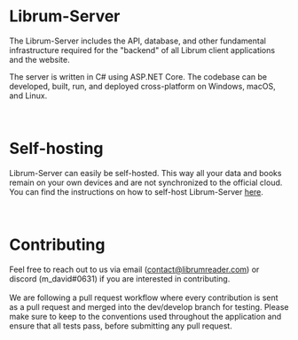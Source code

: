 # Librum-Server
The Librum-Server includes the API, database, and other fundamental infrastructure required for the "backend" of all Librum client applications and the website.

The server is written in C# using ASP.NET Core. The codebase can be developed, built, run, and deployed cross-platform on Windows, macOS, and Linux.

<br>

# Self-hosting

Librum-Server can easily be self-hosted. This way all your data and books remain on your own devices and are not synchronized to the official cloud.<br>
You can find the instructions on how to self-host Librum-Server [here](self-hosting/self-host-installation.md).


<br>

# Contributing
Feel free to reach out to us via email (contact@librumreader.com) or discord (m_david#0631) if you are interested in contributing.<br>
<br>
We are following a pull request workflow where every contribution is sent as a pull request and merged into the dev/develop branch for testing.
Please make sure to keep to the conventions used throughout the application and ensure that all tests pass, before submitting any pull request. 
